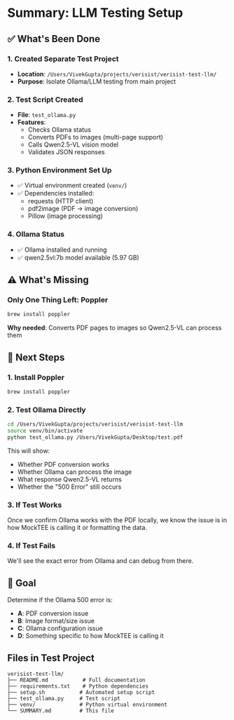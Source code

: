 # Summary: LLM Testing Setup

## ✅ What's Been Done

### 1. Created Separate Test Project
- **Location**: `/Users/VivekGupta/projects/verisist/verisist-test-llm/`
- **Purpose**: Isolate Ollama/LLM testing from main project

### 2. Test Script Created
- **File**: `test_ollama.py`
- **Features**:
  - Checks Ollama status
  - Converts PDFs to images (multi-page support)
  - Calls Qwen2.5-VL vision model
  - Validates JSON responses

### 3. Python Environment Set Up
- ✅ Virtual environment created (`venv/`)
- ✅ Dependencies installed:
  - requests (HTTP client)
  - pdf2image (PDF → image conversion)
  - Pillow (image processing)

### 4. Ollama Status
- ✅ Ollama installed and running
- ✅ qwen2.5vl:7b model available (5.97 GB)

## ⚠️  What's Missing

### Only One Thing Left: Poppler
```bash
brew install poppler
```

**Why needed**: Converts PDF pages to images so Qwen2.5-VL can process them

## 🚀 Next Steps

### 1. Install Poppler
```bash
brew install poppler
```

### 2. Test Ollama Directly
```bash
cd /Users/VivekGupta/projects/verisist/verisist-test-llm
source venv/bin/activate
python test_ollama.py /Users/VivekGupta/Desktop/test.pdf
```

This will show:
- Whether PDF conversion works
- Whether Ollama can process the image
- What response Qwen2.5-VL returns
- Whether the "500 Error" still occurs

### 3. If Test Works
Once we confirm Ollama works with the PDF locally, we know the issue is in how MockTEE is calling it or formatting the data.

### 4. If Test Fails
We'll see the exact error from Ollama and can debug from there.

## 🎯 Goal

Determine if the Ollama 500 error is:
- **A**: PDF conversion issue
- **B**: Image format/size issue
- **C**: Ollama configuration issue
- **D**: Something specific to how MockTEE is calling it

## Files in Test Project

```
verisist-test-llm/
├── README.md           # Full documentation
├── requirements.txt    # Python dependencies
├── setup.sh           # Automated setup script
├── test_ollama.py     # Test script
├── venv/              # Python virtual environment
└── SUMMARY.md         # This file
```
